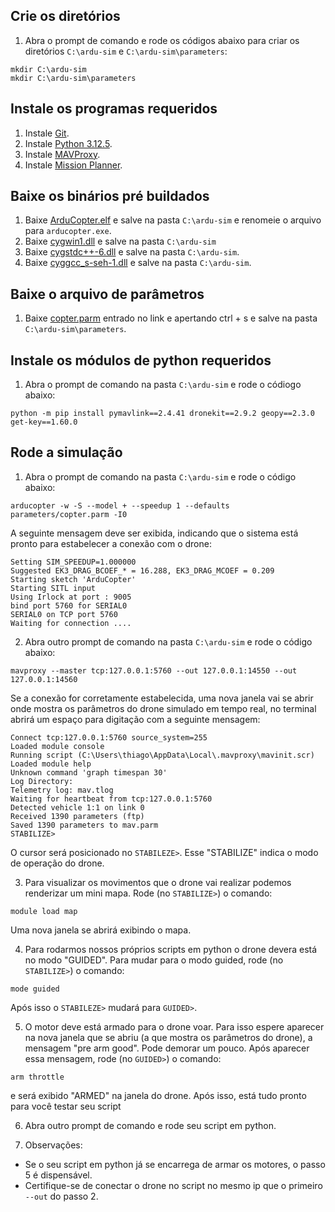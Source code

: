 ## Crie os diretórios
1. Abra o prompt de comando e rode os códigos abaixo para criar os diretórios `C:\ardu-sim` e `C:\ardu-sim\parameters`:
```shell
mkdir C:\ardu-sim
mkdir C:\ardu-sim\parameters
```


## Instale os programas requeridos
1. Instale [Git](https://github.com/git-for-windows/git/releases/download/v2.45.1.windows.1/Git-2.45.1-64-bit.exe).
2. Instale [Python 3.12.5](https://www.python.org/ftp/python/3.12.5/python-3.12.5-amd64.exe).
3. Instale [MAVProxy](https://firmware.ardupilot.org/Tools/MAVProxy/MAVProxySetup-latest.exe).
4. Instale [Mission Planner](https://firmware.ardupilot.org/Tools/MissionPlanner/MissionPlanner-latest.msi).

## Baixe os binários pré buildados
1. Baixe [ArduCopter.elf](https://firmware.ardupilot.org/Tools/MissionPlanner/sitl/CopterStable/ArduCopter.elf) e salve na pasta `C:\ardu-sim` e renomeie o arquivo para `arducopter.exe`.
2. Baixe [cygwin1.dll](https://firmware.ardupilot.org/Tools/MissionPlanner/sitl/CopterStable/cygwin1.dll) e salve na pasta `C:\ardu-sim`
3. Baixe [cygstdc++-6.dll](https://firmware.ardupilot.org/Tools/MissionPlanner/sitl/CopterStable/cygstdc++-6.dll) e salve na pasta `C:\ardu-sim`.
4. Baixe [cyggcc_s-seh-1.dll](https://firmware.ardupilot.org/Tools/MissionPlanner/sitl/CopterStable/cyggcc_s-seh-1.dll) e salve na pasta `C:\ardu-sim`.

## Baixe o arquivo de parâmetros
1. Baixe [copter.parm](https://raw.githubusercontent.com/ArduPilot/ardupilot/master/Tools/autotest/default_params/copter.parm) entrado no link e apertando ctrl + s e salve na pasta `C:\ardu-sim\parameters`.

## Instale os módulos de python requeridos
1. Abra o prompt de comando na pasta `C:\ardu-sim` e rode o códiogo abaixo:
```shell
python -m pip install pymavlink==2.4.41 dronekit==2.9.2 geopy==2.3.0 get-key==1.60.0
```

## Rode a simulação
1. Abra o prompt de comando na pasta `C:\ardu-sim` e rode o código abaixo:
```shell
arducopter -w -S --model + --speedup 1 --defaults parameters/copter.parm -I0
```
A seguinte mensagem deve ser exibida, indicando que o sistema está pronto para estabelecer a conexão com o drone:
```shell
Setting SIM_SPEEDUP=1.000000
Suggested EK3_DRAG_BCOEF_* = 16.288, EK3_DRAG_MCOEF = 0.209
Starting sketch 'ArduCopter'
Starting SITL input
Using Irlock at port : 9005
bind port 5760 for SERIAL0
SERIAL0 on TCP port 5760
Waiting for connection ....
```

2. Abra outro prompt de comando na pasta `C:\ardu-sim` e rode o código abaixo:
```shell
mavproxy --master tcp:127.0.0.1:5760 --out 127.0.0.1:14550 --out 127.0.0.1:14560
```
Se a conexão for corretamente estabelecida, uma nova janela vai se abrir onde mostra os parâmetros do drone simulado em tempo real, no terminal abrirá um espaço para digitação com a seguinte mensagem:
```shell
Connect tcp:127.0.0.1:5760 source_system=255
Loaded module console
Running script (C:\Users\thiago\AppData\Local\.mavproxy\mavinit.scr)
Loaded module help
Unknown command 'graph timespan 30'
Log Directory:
Telemetry log: mav.tlog
Waiting for heartbeat from tcp:127.0.0.1:5760
Detected vehicle 1:1 on link 0
Received 1390 parameters (ftp)
Saved 1390 parameters to mav.parm
STABILIZE>
```
O cursor será posicionado no `STABILEZE>`. Esse "STABILIZE" indica o modo de operação do drone. 

3. Para visualizar os movimentos que o drone vai realizar podemos renderizar um mini mapa. Rode (no `STABILIZE>`) o comando:
```shell
module load map
```
Uma nova janela se abrirá exibindo o mapa.

4. Para rodarmos nossos próprios scripts em python o drone devera está no modo "GUIDED". Para mudar para o modo guided, rode (no `STABILIZE>`) o comando:
```shell
mode guided
```
Após isso o `STABILEZE>` mudará para `GUIDED>`. 

5. O motor deve está armado para o drone voar. Para isso espere aparecer na nova janela que se abriu (a que mostra os parâmetros do drone), a mensagem "pre arm good". Pode demorar um pouco. Após aparecer essa mensagem, rode (no `GUIDED>`) o comando:
```shell
arm throttle
```
e será exibido "ARMED" na janela do drone. Após isso, está tudo pronto para você testar seu script

6. Abra outro prompt de comando e rode seu script em python.

7. Observações: 
- Se o seu script em python já se encarrega de armar os motores, o passo 5 é dispensável. 
- Certifique-se de conectar o drone no script no mesmo ip que o primeiro `--out` do passo 2.